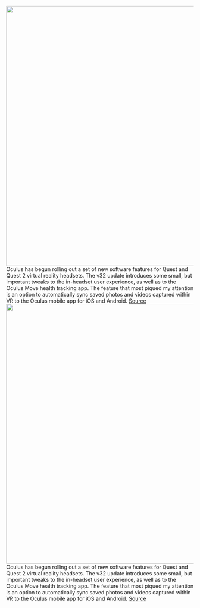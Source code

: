 <img src='https://cdn.vox-cdn.com/thumbor/O-l5HaKnhe_iFfyAA0U5nYe_qC4=/0x0:2040x1360/1200x800/filters:focal(857x517:1183x843)/cdn.vox-cdn.com/uploads/chorus_image/image/69765337/akrales_200904_4160_0390.0.0.jpg' width='700px' /><br/>
Oculus has begun rolling out a set of new software features for Quest and Quest 2 virtual reality headsets. The v32 update introduces some small, but important tweaks to the in-headset user experience, as well as to the Oculus Move health tracking app. The feature that most piqued my attention is an option to automatically sync saved photos and videos captured within VR to the Oculus mobile app for iOS and Android.
<a href='https://www.theverge.com/2021/8/23/22638155/oculus-quest-2-vr-headset-v32-update-sync-photos-videos'> Source <a/><img src='https://cdn.vox-cdn.com/thumbor/O-l5HaKnhe_iFfyAA0U5nYe_qC4=/0x0:2040x1360/1200x800/filters:focal(857x517:1183x843)/cdn.vox-cdn.com/uploads/chorus_image/image/69765337/akrales_200904_4160_0390.0.0.jpg' width='700px' /><br/>
Oculus has begun rolling out a set of new software features for Quest and Quest 2 virtual reality headsets. The v32 update introduces some small, but important tweaks to the in-headset user experience, as well as to the Oculus Move health tracking app. The feature that most piqued my attention is an option to automatically sync saved photos and videos captured within VR to the Oculus mobile app for iOS and Android.
<a href='https://www.theverge.com/2021/8/23/22638155/oculus-quest-2-vr-headset-v32-update-sync-photos-videos'> Source <a/>